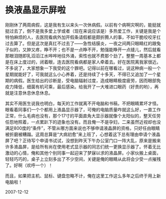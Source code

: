 # 换液晶显示屏啦

刚刚休了两周病假，这是我有生以来头一次休病假。以前有个病啊灾啊的，能挺就挺过去了，倒不是我多爱上学或者（现在来说应该是）多热爱工作，关键是我是个特怕麻烦的人，去医院看病外加开假条请假都是颇折腾人的事，不如干脆咬咬牙扛过去算了。但是这次是真扛不过去了——急性结膜炎，一夜之间两只眼睛红的跟兔子似的，又肿又疼，睁不开；也不是一点睁不开，勉强能睁开一点缝儿，然后就看那眼泪随即乳滔滔江水哗哗地往外涌，索性也就不费那个劲了。整整一周基本上都是在床上度过的，闭着眼，连去医院看病都是家人牵着去。好在医院离我家很近。不多说了，大家想象一下我受的这个罪吧。记得以前在哪看过，说这种病一般一个星期就能好了，可我就这么小心养着，还是持续了十多天，不得已又追加了一个星期的病假。医生给出的诊断是，受电脑辐射过度，造成眼睛极度疲劳，因而眼部免疫力降低，细菌有机可乘，最后感染。给我开了一大堆进口眼药（好贵的哟），再就是注意休息休息休息。

其实不用医生说我也明白，每天的工作就离不开电脑和书稿，不把眼睛累坏才怪。眼看着同事们一个个都用上液晶显示器了，可俺的电脑质量咋就这么好，一直工作正常，什么毛病也没有，那个17寸的平面直角大显示器就像个太阳似的，整天任劳任怨地照着，一点累趴下的迹象也没有。而且俺一不是孕妇，二来虽然近视却也没满足800度的“条件”，不管从哪方面来说也不够申请液晶屏的资格，只好任由眼睛被折磨被糟蹋。这周总算是“大病初愈”来上班了，心想着这下总有理由申请个液晶屏了吧？正待写个申请书试试，没想到昨天下午办公室门口一阵大乱，原来是搬来许多液晶屏，是给所有尚在使用老式显示器的同志们统一更换显示器了。怀着无比激动的心情，俺和其他个别同事一起迎来了梦寐以求的液晶屏。小家伙搬上桌面，轻轻巧巧的，桌子上立刻多出了不少空间，关键是俺的眼睛从此将会少受一点摧残了。好啊（欢呼一个）！

而且，如果把主机、鼠标、键盘忽略不计，俺在这里工作这么多年之后终于用上新电脑啦！

2007-12-12